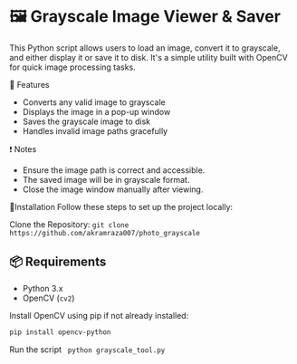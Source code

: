 # 🖼️ Grayscale Image Viewer & Saver

This Python script allows users to load an image, convert it to grayscale, and either display it or save it to disk. It's a simple utility built with OpenCV for quick image processing tasks.

🧠 Features
- Converts any valid image to grayscale
- Displays the image in a pop-up window
- Saves the grayscale image to disk
- Handles invalid image paths gracefully

❗ Notes
- Ensure the image path is correct and accessible.
- The saved image will be in grayscale format.
- Close the image window manually after viewing.

🔧Installation
Follow these steps to set up the project locally:

Clone the Repository:
```git clone https://github.com/akramraza007/photo_grayscale```

## 📦 Requirements

- Python 3.x
- OpenCV (`cv2`)

Install OpenCV using pip if not already installed:

```bash
pip install opencv-python
```
Run the script
``` python grayscale_tool.py```

